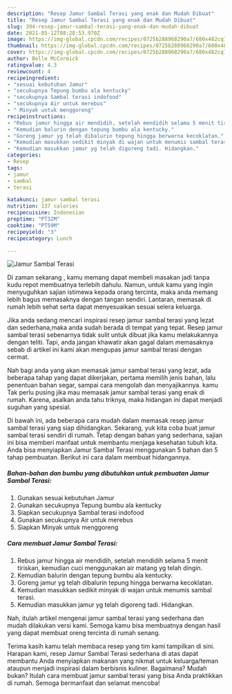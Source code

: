 ```yaml
---
description: "Resep Jamur Sambal Terasi yang enak dan Mudah Dibuat"
title: "Resep Jamur Sambal Terasi yang enak dan Mudah Dibuat"
slug: 394-resep-jamur-sambal-terasi-yang-enak-dan-mudah-dibuat
date: 2021-05-12T08:28:53.970Z
image: https://img-global.cpcdn.com/recipes/0725b288968290a7/680x482cq70/jamur-sambal-terasi-foto-resep-utama.jpg
thumbnail: https://img-global.cpcdn.com/recipes/0725b288968290a7/680x482cq70/jamur-sambal-terasi-foto-resep-utama.jpg
cover: https://img-global.cpcdn.com/recipes/0725b288968290a7/680x482cq70/jamur-sambal-terasi-foto-resep-utama.jpg
author: Belle McCormick
ratingvalue: 4.3
reviewcount: 4
recipeingredient:
- "sesuai kebutuhan Jamur"
- "secukupnya Tepung bumbu ala kentucky"
- "secukupnya Sambal terasi indofood"
- "secukupnya Air untuk merebus"
- " Minyak untuk menggoreng"
recipeinstructions:
- "Rebus jamur hingga air mendidih, setelah mendidih selama 5 menit tiriskan, kemudian cuci menggunakan air matang yg telah dingin."
- "Kemudian balurin dengan tepung bumbu ala kentucky."
- "Goreng jamur yg telah dibalurin tepung hingga berwarna kecoklatan."
- "Kemudian masukkan sedikit minyak di wajan untuk menumis sambal terasi."
- "Kemudian masukkan jamur yg telah digoreng tadi. Hidangkan."
categories:
- Resep
tags:
- jamur
- sambal
- terasi

katakunci: jamur sambal terasi 
nutrition: 137 calories
recipecuisine: Indonesian
preptime: "PT32M"
cooktime: "PT59M"
recipeyield: "3"
recipecategory: Lunch

---
```



![Jamur Sambal Terasi](https://img-global.cpcdn.com/recipes/0725b288968290a7/680x482cq70/jamur-sambal-terasi-foto-resep-utama.jpg)

Di zaman  sekarang , kamu memang dapat membeli masakan jadi tanpa kudu repot membuatnya terlebih dahulu. Namun, untuk kamu yang ingin menyuguhkan sajian istimewa kepada orang tercinta, maka anda memang lebih bagus memasaknya dengan tangan sendiri. Lantaran, memasak di rumah lebih sehat serta dapat menyesuaikan sesuai selera keluarga.

Jika anda sedang mencari inspirasi resep jamur sambal terasi yang lezat dan sederhana,maka anda sudah berada di tempat yang tepat. Resep jamur sambal terasi  sebenarnya tidak sulit untuk dibuat jika kamu melakukannya dengan teliti. Tapi, anda jangan khawatir akan gagal dalam memasaknya 
sebab di artikel ini kami akan mengupas jamur sambal terasi dengan cermat.  



Nah bagi anda yang akan memasak jamur sambal terasi yang lezat, ada beberapa tahap yang dapat dikerjakan, pertama memilih jenis bahan, lalu penentuan bahan segar, sampai cara mengolah dan menyajikannya. kamu Tak perlu pusing jika mau memasak jamur sambal terasi yang enak di rumah. Karena, asalkan anda  tahu triknya, maka hidangan ini dapat menjadi suguhan yang spesial.

Di bawah ini, ada beberapa cara mudah dalam memasak resep jamur sambal terasi yang siap dihidangkan. Sekarang, yuk kita coba buat jamur sambal terasi sendiri di rumah. Tetap dengan bahan yang sederhana, sajian ini bisa memberi manfaat untuk membantu menjaga kesehatan tubuh kita. Anda bisa menyiapkan Jamur Sambal Terasi menggunakan 5 bahan dan 5 tahap pembuatan. Berikut ini cara dalam membuat hidangannya.

<!--inarticleads1-->

##### Bahan-bahan dan bumbu yang dibutuhkan untuk pembuatan Jamur Sambal Terasi:

1. Gunakan sesuai kebutuhan Jamur
1. Gunakan secukupnya Tepung bumbu ala kentucky
1. Siapkan secukupnya Sambal terasi indofood
1. Gunakan secukupnya Air untuk merebus
1. Siapkan  Minyak untuk menggoreng




<!--inarticleads2-->

##### Cara membuat Jamur Sambal Terasi:

1. Rebus jamur hingga air mendidih, setelah mendidih selama 5 menit tiriskan, kemudian cuci menggunakan air matang yg telah dingin.
1. Kemudian balurin dengan tepung bumbu ala kentucky.
1. Goreng jamur yg telah dibalurin tepung hingga berwarna kecoklatan.
1. Kemudian masukkan sedikit minyak di wajan untuk menumis sambal terasi.
1. Kemudian masukkan jamur yg telah digoreng tadi. Hidangkan.




Nah, itulah artikel mengenai  jamur sambal terasi  yang sederhana dan mudah dilakukan versi kami. Semoga kamu bisa membuatnya dengan hasil yang dapat membuat oreng tercinta di rumah senang. 

Terima kasih kamu telah membaca resep yang tim kami tampilkan di sini. Harapan kami, resep  Jamur Sambal Terasi sederhana di atas dapat membantu Anda menyiapkan makanan yang nikmat untuk keluarga/teman ataupun menjadi inspirasi dalam berbisnis kuliner. Bagaimana? Mudah bukan? Itulah cara membuat jamur sambal terasi yang bisa Anda praktikkan di rumah. Semoga bermanfaat dan selamat mencoba!

